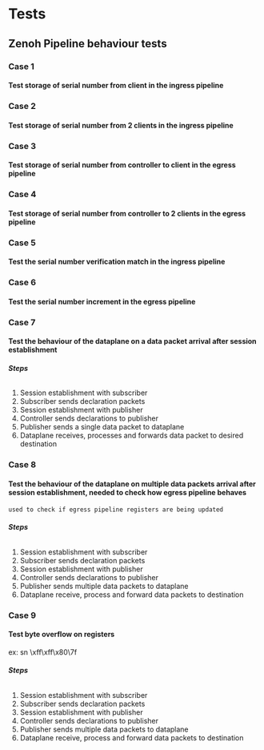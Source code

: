 # Tests


## Zenoh Pipeline behaviour tests


### **Case 1**

#### Test storage of serial number from client in the ingress pipeline


### **Case 2**

#### Test storage of serial number from 2 clients in the ingress pipeline


### **Case 3**

#### Test storage of serial number from controller to client in the egress pipeline


### **Case 4**

#### Test storage of serial number from controller to 2 clients in the egress pipeline


### **Case 5**

#### Test the serial number verification match in the ingress pipeline


### **Case 6**

#### Test the serial number increment in the egress pipeline


### **Case 7**

#### Test the behaviour of the dataplane on a data packet arrival after session establishment

###### **Steps**

1. Session establishment with subscriber
2. Subscriber sends declaration packets
3. Session establishment with publisher
4. Controller sends declarations to publisher
5. Publisher sends a single data packet to dataplane
6. Dataplane receives, processes and forwards data packet to desired destination



### **Case 8**

#### Test the behaviour of the dataplane on multiple data packets arrival after session establishment, needed to check how egress pipeline behaves

    used to check if egress pipeline registers are being updated

###### **Steps**

1. Session establishment with subscriber
2. Subscriber sends declaration packets
3. Session establishment with publisher
4. Controller sends declarations to publisher
5. Publisher sends multiple data packets to dataplane
6. Dataplane receive, process and forward data packets to destination


### **Case 9**

#### Test byte overflow on registers

ex: sn \xff\xff\x80\7f

###### **Steps**

1. Session establishment with subscriber
2. Subscriber sends declaration packets
3. Session establishment with publisher
4. Controller sends declarations to publisher
5. Publisher sends multiple data packets to dataplane
6. Dataplane receive, process and forward data packets to destination
